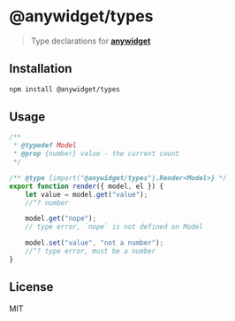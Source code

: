 # @anywidget/types

> Type declarations for [**anywidget**](https://anywidget.dev)

## Installation

```sh
npm install @anywidget/types
```

## Usage

```javascript
/**
 * @typedef Model
 * @prop {number} value - the current count
 */

/** @type {import("@anywidget/types").Render<Model>} */
export function render({ model, el }) {
	let value = model.get("value");
	//^? number

	model.get("nope");
	// type error, `nope` is not defined on Model

	model.set("value", "not a number");
	//^? type error, must be a number
}
```

## License

MIT
